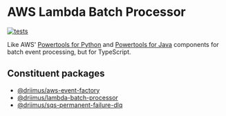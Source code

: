 # AWS Lambda Batch Processor

[![tests](https://github.com/driimus/lambda-batch-processor/actions/workflows/test.yml/badge.svg)](https://github.com/driimus/lambda-batch-processor/actions/workflows/test.yml)

Like AWS' [Powertools for Python](https://awslabs.github.io/aws-lambda-powertools-python/2.0.0/utilities/batch/)
and [Powertools for Java](https://awslabs.github.io/aws-lambda-powertools-java/utilities/batch/)
components for batch event processing, but for TypeScript.

## Constituent packages

- [@driimus/aws-event-factory](./packages/aws-event-factory/)
- [@driimus/lambda-batch-processor](./packages/lambda-batch-processor/)
- [@driimus/sqs-permanent-failure-dlq](./packages/sqs-permanent-failure-dlq/)
